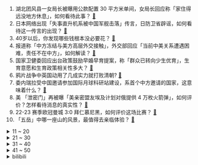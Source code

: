 1. 湖北团风县一女局长被曝用公款配置 30 平方米单间，女局长回应称「家住得远没地方休息」，如何看待此事？ [:link:](https://www.zhihu.com/question/594886426)
2. 日本网络出现「失事直升机系被中国军舰击落」传言，日防卫省辟谣，如何看待这一传言的出现？ [:link:](https://www.zhihu.com/question/594953750)
3. 40岁以后，你发现哪些钱根本没必要花？ [:link:](https://www.zhihu.com/question/593808844)
4. 报道称「中方冻结与美方高层外交接触」，外交部回应「当前中美关系遭遇困难，责任不在中方」，如何解读？ [:link:](https://www.zhihu.com/question/594948954)
5. 国家卫健委回应出台政策鼓励早婚早育提案，称「群众已转向少生优育」，生育意愿和生育政策相关性多大？ [:link:](https://www.zhihu.com/question/594877110)
6. 鸦片战争中英国动用了几成实力就打败清朝? [:link:](https://www.zhihu.com/question/479121989)
7. 委内瑞拉受中国邀请参加国际月球科研站建设，系首个中方邀请的国家，这意味着什么？ [:link:](https://www.zhihu.com/question/594599664)
8. 美 「泄密门」再被曝「美亲密盟友埃及计划对俄提供 4 万枚火箭弹」，如何评价？怎样看待消息的真实性？ [:link:](https://www.zhihu.com/question/594927785)
9. 22-23 赛季欧冠曼城 3:0 拜仁慕尼黑，如何评价这场比赛？ [:link:](https://www.zhihu.com/question/595052754)
10. 「五岳」中哪一座山的风景，最值得去亲临体验？ [:link:](https://www.zhihu.com/question/592746756)
<details>
<summary>11 ~ 20</summary>

11. 家居生活中，哪款清洁家电才是「性价比天花板」？ [:link:](https://www.zhihu.com/question/593485947)
12. 为什么微软做手机不成功？ [:link:](https://www.zhihu.com/question/589837109)
13. 请问考研的流程大概是怎么样的？ [:link:](https://www.zhihu.com/question/548844410)
14. 国内还有哪些类似雨崩的徒步圣地？ [:link:](https://www.zhihu.com/question/491073868)
15. 第一次去云南有什么攻略吗？ [:link:](https://www.zhihu.com/question/546572662)
16. 央行数据显示，一季度人民币存款增加 15.39 万亿元 同比多增 4.54 万亿元，哪些信息值得关注？ [:link:](https://www.zhihu.com/question/594951502)
17. 电影《满江红》密钥第三次延期至 5 月 15 日，这将给影片票房带来哪些影响？ [:link:](https://www.zhihu.com/question/594727615)
18. 给爸爸送什么礼物合适？ [:link:](https://www.zhihu.com/question/587736310)
19. SCI完成中文稿后如何翻译成英文？ [:link:](https://www.zhihu.com/question/396564509)
20. 你是否有过加班崩溃到想裸辞的瞬间，你所在的行业还有哪些过劳现象？ [:link:](https://www.zhihu.com/question/594683867)
</details>
<details>
<summary>21 ~ 30</summary>

21. 如何看待重庆大学电气专硕 2023 年考研复试笔试刷掉 55% 的人？ [:link:](https://www.zhihu.com/question/593215331)
22. iPhone 相对安卓还有哪些优势？ [:link:](https://www.zhihu.com/question/591203478)
23. 怎么才能让皮肤更好呢？ [:link:](https://www.zhihu.com/question/321739232)
24. 韩国召见日本外交官，要求立刻撤回《外交蓝皮书》中涉及「独岛」所有权的相关表述，释放了哪些信息？ [:link:](https://www.zhihu.com/question/594923574)
25. 被迫「自愿加班」是怎样形成的，职场「加班文化」背后，蕴含着怎样的心理动因？ [:link:](https://www.zhihu.com/question/594683639)
26. 2023 LPL 春季败者组决赛 BLG 3:2 淘汰 EDG 晋级决赛锁定季中赛，如何评价这场比赛？ [:link:](https://www.zhihu.com/question/594944085)
27. 龙珠里面，后期的乐平，比如在沙鲁时期，他的战斗力大概在什么水准？ [:link:](https://www.zhihu.com/question/295961918)
28. 跑步真的会让人快乐吗？ [:link:](https://www.zhihu.com/question/593291581)
29. 3 月份人民币贷款增加 3.89 万亿元，同比多增 7497 亿元，透露了哪些信息？ [:link:](https://www.zhihu.com/question/594953345)
30. 《英雄联盟》开服至今最强的英雄和装备有哪些？ [:link:](https://www.zhihu.com/question/593036634)
</details>
<details>
<summary>31 ~ 40</summary>

31. 沙特代表团抵达也门，计划与胡塞武装举行停火谈判，有哪些信息值得关注？ [:link:](https://www.zhihu.com/question/594598812)
32. 科普在野生动物保护中起到什么作用？设立自然保护区、野生动物园的作用是什么？ [:link:](https://www.zhihu.com/question/594565559)
33. 4 月份准备考研的人应该做什么？ [:link:](https://www.zhihu.com/question/318531866)
34. 3 月末社会融资规模存量为 359.02 万亿元，同比增长10%，如何解读这一数据？ [:link:](https://www.zhihu.com/question/594952860)
35. 如何评价淄博的烧烤？ [:link:](https://www.zhihu.com/question/510779192)
36. 为什么光合作用的过程不能被机器模仿？ [:link:](https://www.zhihu.com/question/594430756)
37. 巴西总统卢拉将于 4 月 12 日至 15 日访华，有哪些信息值得关注？ [:link:](https://www.zhihu.com/question/594922903)
38. 未来人民币国际化的发展趋势如何？人民币能否成为国际贸易和储备货币？有何优劣势？ [:link:](https://www.zhihu.com/question/594822027)
39. 直出效果最好的微单应该买什么相机? [:link:](https://www.zhihu.com/question/387820112)
40. 河南、湖北、广东多地银行下调存款利率，下调原因几何？还会继续降吗？ [:link:](https://www.zhihu.com/question/594969385)
</details>
<details>
<summary>41 ~ 50</summary>

41. 摄影调色如何系统性的学习？ [:link:](https://www.zhihu.com/question/469423833)
42. 一天打卡 8 个景点、只睡 3 小时，大学生「特种兵式」旅游爆火，如何看待此现象？你倾向哪种旅游方式？ [:link:](https://www.zhihu.com/question/593979429)
43. 代数拓扑和几何分析之间有什么联系吗？ [:link:](https://www.zhihu.com/question/591809528)
44. 近五亿用户追更网络文学，创300多亿市场规模。你如何看待网文行业的发展前景？ [:link:](https://www.zhihu.com/question/594928855)
45. 赛车为什么只能是手动挡？ [:link:](https://www.zhihu.com/question/587959290)
46. 为什么Git的教程都那么繁杂？ [:link:](https://www.zhihu.com/question/594294987)
47. 《英雄联盟》石头人打凯南是优势还是劣势？ [:link:](https://www.zhihu.com/question/591391128)
48. 第一次养猫养多大的比较好？ [:link:](https://www.zhihu.com/question/321508581)
49. 如何做出好的包装设计？ [:link:](https://www.zhihu.com/question/50385027)
50. 11^4^5^14^19^19^8^10和葛立恒数哪个大？ [:link:](https://www.zhihu.com/question/594664976)
</details><details>
<summary>bilibili</summary>

1. 山东淄博一座让我不得不佩服的城市！山东烧烤看淄博！淄博消费更是绝！靠谱！ [:link:](//www.bilibili.com/video/BV1dT411p7Kd)
2. 捡到的狗子，怎么越养越不对劲儿… [:link:](//www.bilibili.com/video/BV1Ba4y1T7ZN)
3. 你为什么总是觉得无聊？ [:link:](//www.bilibili.com/video/BV1RM4y117yB)
4. 当外地人误入陕西碳水大集，这场面，直接傻眼了… [:link:](//www.bilibili.com/video/BV1vh411M7wU)
5. 《崩坏：星穹铁道》姬子角色PV——「追星星的人」 [:link:](//www.bilibili.com/video/BV1tT411W7T9)
6. 夺命狂奔！10位up主共享定位捉迷藏！ [:link:](//www.bilibili.com/video/BV1Xs4y127g4)
7. 【医学博士】你每天这样吃饭，简直是在慢性自杀！I 胃病自救指南 [:link:](//www.bilibili.com/video/BV1VM411N7qc)
8. 小朋友们好，我是演员孙彦军，我来B站了～ [:link:](//www.bilibili.com/video/BV1Jh411M7Uj)
9. 《原神》EP - 如风如露之思 [:link:](//www.bilibili.com/video/BV1wm4y1m7DC)
10. 老师听完我的课前演讲，都疯了 [:link:](//www.bilibili.com/video/BV1cv4y1H7c3)
<details>
<summary>11 ~ 20</summary>

11. 【YOASOBI/中日歌词/正式完整版】「我推的孩子」OP主题曲「アイドル/偶像」 [:link:](//www.bilibili.com/video/BV1H24y1w7B6)
12. 探秘全世界最贵超市！1000元能买什么？到底有多贵？ [:link:](//www.bilibili.com/video/BV1524y1L7KW)
13. 难道这就是我的通灵兽？ 被乌鸦认主全过程 [:link:](//www.bilibili.com/video/BV1J24y1L744)
14. 吃上一口海胆饺！所有烦恼都逃跑！ [:link:](//www.bilibili.com/video/BV1AN411w7pL)
15. 世界名曲+世界名运镜灯光=？ [:link:](//www.bilibili.com/video/BV1Ra4y1K7Wn)
16. 衣服就要这么试，你学会了吗？ [:link:](//www.bilibili.com/video/BV1oL411U73e)
17. “听说了吗？她被皇帝远嫁重洋！！！” [:link:](//www.bilibili.com/video/BV1Ss4y1m7RJ)
18. 2023华南悠悠球公开赛 4A 决赛 刘子琛 团长在线开团！🪀 [:link:](//www.bilibili.com/video/BV1Ds4y1275K)
19. 狂 飙 大 学 版 [:link:](//www.bilibili.com/video/BV1EL411U7yA)
20. 【STN快报第七季11】英国不仅有足球流氓，还有魁地奇杀人犯 [:link:](//www.bilibili.com/video/BV1Po4y1n7Z3)
</details>
<details>
<summary>21 ~ 30</summary>

21. “布加拉提，我要成为『最强摇者』” [:link:](//www.bilibili.com/video/BV1Th411g7Qv)
22. 张涛站起来了！ [:link:](//www.bilibili.com/video/BV1aX4y167pq)
23. “师傅你是做什么工作的？”“做思想工作的 [:link:](//www.bilibili.com/video/BV1ug4y137z2)
24. 《 德国品牌，闪击污渍 》 [:link:](//www.bilibili.com/video/BV1Eo4y1n7t6)
25. 剪个头发几个保镖站我后面是种什么体验 [:link:](//www.bilibili.com/video/BV1f24y157wx)
26. 三代猛士来了！我太激动了！ [:link:](//www.bilibili.com/video/BV1HV4y1D7yK)
27. IVE最新回归曲I AM MV公开 [:link:](//www.bilibili.com/video/BV19k4y1v7ew)
28. 各地人的离谱消费！ [:link:](//www.bilibili.com/video/BV13M411K7FA)
29. 终于上岸了！ [:link:](//www.bilibili.com/video/BV11k4y1Y77L)
30. 徒手剥100颗核桃，就为了还原杨贵妃吃过的失传点心？ [:link:](//www.bilibili.com/video/BV12M411T7do)
</details>
<details>
<summary>31 ~ 40</summary>

31. 女友接入AI，害怕得不敢乱说话。。。 [:link:](//www.bilibili.com/video/BV11M411T7hM)
32. 家 人 们 谁 懂 啊  都掉桌上了他还要吃！ [:link:](//www.bilibili.com/video/BV1uM4y117uu)
33. 谁来了？ [:link:](//www.bilibili.com/video/BV15m4y1m76P)
34. “做视频会影响室友吗” [:link:](//www.bilibili.com/video/BV1Ym4y1B7zo)
35. 《原神》剧情PV—「雪国传说」 [:link:](//www.bilibili.com/video/BV1BM411N7nB)
36. 一口气看完2023德剧《种群》 [:link:](//www.bilibili.com/video/BV1Xc411H7WV)
37. “这个动作是 免 费 的哈～” [:link:](//www.bilibili.com/video/BV1754y1F7Ab)
38. 该片获得第32届中国电影金鸡奖四项提名，78岁老人第一次拍电影就成为“中国年龄最大的影帝”这才是新时代需要的电影！！！ [:link:](//www.bilibili.com/video/BV1yV4y1f7fr)
39. 凌晨12点被可爱室友叫醒的你 [:link:](//www.bilibili.com/video/BV1CM411T75D)
40. 说不心动，是假的！！.... [:link:](//www.bilibili.com/video/BV1ov4y1n71h)
</details>
<details>
<summary>41 ~ 50</summary>

41. 妈我不想开花 [:link:](//www.bilibili.com/video/BV1ih411g7Z6)
42. 黑边=电影感？被观众们忽略的电影画幅，是如何讲故事的？ [:link:](//www.bilibili.com/video/BV1AM411K7r2)
43. 颜值即正义！《美丽的逆贼》四川方言版 [:link:](//www.bilibili.com/video/BV1f84y1T75M)
44. 毕业照一直被忽略的细节，一看就会！【初中到大学】 [:link:](//www.bilibili.com/video/BV1LN411P7nJ)
45. 【EXO】We are ONE! 出道十一周年我们正式入驻B站了！请多多支持♥ [:link:](//www.bilibili.com/video/BV14h411g7nH)
46. 2160买一箱生蚝公主，玫瑰粉钻生蚝，刺身炫不停 [:link:](//www.bilibili.com/video/BV1XM411T7qk)
47. 自从转到精神病科，精神好多了！ [:link:](//www.bilibili.com/video/BV1rv4y1H7tT)
48. 让朋友穿成这样后，我失去了他们.... [:link:](//www.bilibili.com/video/BV15s4y1m786)
49. 【睡前消息574】ChatGPT是做题家 中国欠他一套模拟卷 [:link:](//www.bilibili.com/video/BV1Tm4y1m7ty)
50. 《原神》剧情pv-「披萨纪行」 [:link:](//www.bilibili.com/video/BV1Ls4y1m7jp)
</details>
<details>
<summary>51 ~ 60</summary>

51. 为了满足我的童年愿望，我在家里做了个鸟巢沙发 [:link:](//www.bilibili.com/video/BV1Ps4y1m7jF)
52. 喊了5个原神coser给亲弟过19岁生日，这不得谢我一辈子啊 [:link:](//www.bilibili.com/video/BV1ck4y1i7Bd)
53. 新疆.烤全羊 厨子探店¥？？？ [:link:](//www.bilibili.com/video/BV1cg4y1u7i8)
54. 不同段位的人像摄影师如何拍照？该说不说，第一种摄影师大家应该都遇到过吧！ [:link:](//www.bilibili.com/video/BV1hs4y1N7QS)
55. 2.1秒破百！在中国能买到最快的车 [:link:](//www.bilibili.com/video/BV1ZX4y167ST)
56. 这个世界不该这样，但又偏偏是我让他成为了这样 [:link:](//www.bilibili.com/video/BV1sa4y1T7kD)
57. 【烂活电竞44】  这星球不停自转，到四强就结束~啦啦啦 [:link:](//www.bilibili.com/video/BV1qN411w7Ui)
58. 《不要胖挑战》 [:link:](//www.bilibili.com/video/BV1Uk4y1v7aX)
59. 表面上看着像小玩具，但实际上是一个大家伙 [:link:](//www.bilibili.com/video/BV1Ga4y1T7ZC)
60. 猛女cos铃芽一口气暴走50公里！！！！什么二次元行为？ [:link:](//www.bilibili.com/video/BV1No4y1n7bs)
</details>
<details>
<summary>61 ~ 70</summary>

61. 你过十八岁生日这天才发现，这世界上只有你是人类 [:link:](//www.bilibili.com/video/BV1m84y1T7jV)
62. 三英战黛玉 [:link:](//www.bilibili.com/video/BV1rm4y1B7H8)
63. 【warma】我要写书啦！！！ [:link:](//www.bilibili.com/video/BV1oM4y1y7Q4)
64. 凌晨12点的路边摊,铁板烧炒泡面也太香了! [:link:](//www.bilibili.com/video/BV1j54y1F7jb)
65. 【保姆级】只用ChatGPT论文降重从98.9%到1.1%，耗费巨资验证效果，毕业季神器！！ [:link:](//www.bilibili.com/video/BV1K84y1T7Q1)
66. 99%的外地人不知道！地方奇葩特色！ [:link:](//www.bilibili.com/video/BV15M411N7EM)
67. 【鬼谷闲谈】比目鱼：这是鱼形的扭曲 还是环境的沦丧 [:link:](//www.bilibili.com/video/BV1R24y157oF)
68. “无限接近死亡，才能更体会生命的真谛？” [:link:](//www.bilibili.com/video/BV1rv4y1p7EZ)
69. “我会等枯树生出芽 开出新的花…”温柔治愈女声翻唱《我会等》 [:link:](//www.bilibili.com/video/BV1ig4y1g72e)
70. 梅香如故/竹笛版“有你是我的福气” [:link:](//www.bilibili.com/video/BV1jN411P7C8)
</details>
<details>
<summary>71 ~ 80</summary>

71. 遛一只没有jiojio的猫，它太快乐了 [:link:](//www.bilibili.com/video/BV1ka4y1T7jx)
72. 杨戬：感谢蒙恬赐予我第二次生命 [:link:](//www.bilibili.com/video/BV1R24y1c7t9)
73. 韩国首位登上音中的印度成员！X:IN ARIA宝儿·高萨米 – KEEPING THE FIRE音乐中心230408竖版直拍公开！ [:link:](//www.bilibili.com/video/BV1vs4y1m7So)
74. 超豪华中式全素宴让芬兰肉食家族全家疯狂！十二道菜眼花缭乱撑晕在现场！莴笋蒜苔初体验笑翻天！ [:link:](//www.bilibili.com/video/BV1Lv4y1H7qA)
75. 踏遍千山万水也要找到你#挑战#踏遍千山万水也要找到你 [:link:](//www.bilibili.com/video/BV1mh411g7o9)
76. “你想阻挡我，只有杀了我！” [:link:](//www.bilibili.com/video/BV1Ts4y1K7cC)
77. 停更了快两年半，网上竟说我死了？！ [:link:](//www.bilibili.com/video/BV1Hs4y1m7pv)
78. 为了测试青海湖电池加持的荣耀Magic5系列手机，我用四天时间骑行360公里环青海湖 [:link:](//www.bilibili.com/video/BV1iv4y1H7aM)
79. 一口气了解瑞士信贷的是如何崩塌的 [:link:](//www.bilibili.com/video/BV1bT411x7Em)
80. 成本个位数 轻松在家解锁早餐店同款炸糖糕 [:link:](//www.bilibili.com/video/BV1Zv4y1n7Fs)
</details>
<details>
<summary>81 ~ 90</summary>

81. 探秘最真实的黄金武器！是什么体验？价格十分昂贵！ [:link:](//www.bilibili.com/video/BV1Xg4y1g7e2)
82. 我以为抢的是运钞车，没想到是运兵车！〖游戏不止〗 [:link:](//www.bilibili.com/video/BV1hs4y1N7CQ)
83. 【S31新赛季】：最细最全的新赛季详解，来啦（大合集） [:link:](//www.bilibili.com/video/BV1Nv4y1W7dh)
84. 《原神网恋被骗10万树脂》 [:link:](//www.bilibili.com/video/BV1Bv4y1n7d7)
85. 冷萃椰油，梨花扣脂香。天然蚕丝入皂，复刻古色古香。 [:link:](//www.bilibili.com/video/BV14j411c7MM)
86. 来自海南的黑色主题 [:link:](//www.bilibili.com/video/BV1KX4y1r7QZ)
87. 原神游戏时长两年半，全角色90级毕业！账号展示！ [:link:](//www.bilibili.com/video/BV1To4y1n74D)
88. 夺命十三枪，酱紫玩？ [:link:](//www.bilibili.com/video/BV1Rv4y1n7Xi)
89. 什么年代了还在玩传统原神？来试试我这款【原神·现代战争】（原神动画） [:link:](//www.bilibili.com/video/BV1g84y1u7E6)
90. 《 守 着 金 山 要 饭 吃 》布景篇 [:link:](//www.bilibili.com/video/BV1ta4y1T761)
</details>
<details>
<summary>91 ~ 100</summary>

91. 《 换 猫 游 戏 》 [:link:](//www.bilibili.com/video/BV1GM411N7Ek)
92. 120斤的南方人和180斤的北方人互换饮食是什么体验 [:link:](//www.bilibili.com/video/BV1wo4y1n7yD)
93. 【基德】人变成丧尸，到底什么感觉？ [:link:](//www.bilibili.com/video/BV1Xc411H7nt)
94. 《盘点我家的奇葩东西》 [:link:](//www.bilibili.com/video/BV1Jh411g7Dr)
95. 云辇这一跳，跃过的是西方列强 [:link:](//www.bilibili.com/video/BV1PX4y1r7tj)
96. 脑袋不灵活的人，不要轻易尝试这道美食 [:link:](//www.bilibili.com/video/BV1x24y1w71y)
97. 摆摊化妆！她摘眼镜之后的样子好美！女孩子真的要多夸！ [:link:](//www.bilibili.com/video/BV12h411g7yL)
98. 开挂无法提升智力 [:link:](//www.bilibili.com/video/BV1qh411g7Lr)
99. 马克龙访华！都送了哪些国礼呢? | 法国UP点评马克龙的礼品单 [:link:](//www.bilibili.com/video/BV1T84y1M7KL)
100. 【第五人格-五周年全角色群像曲】-故园萦梦 [:link:](//www.bilibili.com/video/BV1hj411c7Lm)
</details></details>